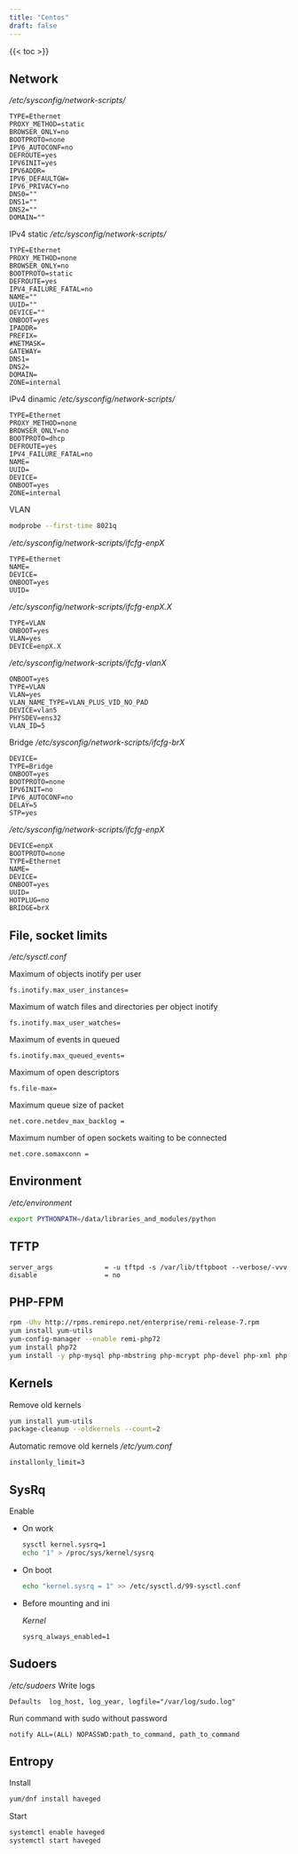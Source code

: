 ```yaml
---
title: "Centos"
draft: false
---
```


{{< toc >}}

## Network

_/etc/sysconfig/network-scripts/_

```text
TYPE=Ethernet
PROXY_METHOD=static
BROWSER_ONLY=no
BOOTPROTO=none
IPV6_AUTOCONF=no
DEFROUTE=yes
IPV6INIT=yes
IPV6ADDR=
IPV6_DEFAULTGW=
IPV6_PRIVACY=no
DNS0=""
DNS1=""
DNS2=""
DOMAIN=""
```

IPv4 static
_/etc/sysconfig/network-scripts/_

```text
TYPE=Ethernet
PROXY_METHOD=none
BROWSER_ONLY=no
BOOTPROTO=static
DEFROUTE=yes
IPV4_FAILURE_FATAL=no
NAME=""
UUID=""
DEVICE=""
ONBOOT=yes
IPADDR=
PREFIX=
#NETMASK=
GATEWAY=
DNS1=
DNS2=
DOMAIN=
ZONE=internal
```

IPv4 dinamic
_/etc/sysconfig/network-scripts/_

```text
TYPE=Ethernet
PROXY_METHOD=none
BROWSER_ONLY=no
BOOTPROTO=dhcp
DEFROUTE=yes
IPV4_FAILURE_FATAL=no
NAME=
UUID=
DEVICE=
ONBOOT=yes
ZONE=internal
```

VLAN

```bash
modprobe --first-time 8021q
```

_/etc/sysconfig/network-scripts/ifcfg-enpX_

```text
TYPE=Ethernet
NAME=
DEVICE=
ONBOOT=yes
UUID=
```

_/etc/sysconfig/network-scripts/ifcfg-enpX.X_

```text
TYPE=VLAN
ONBOOT=yes
VLAN=yes
DEVICE=enpX.X
```

_/etc/sysconfig/network-scripts/ifcfg-vlanX_

```text
ONBOOT=yes
TYPE=VLAN
VLAN=yes
VLAN_NAME_TYPE=VLAN_PLUS_VID_NO_PAD
DEVICE=vlan5
PHYSDEV=ens32
VLAN_ID=5
```

Bridge
_/etc/sysconfig/network-scripts/ifcfg-brX_

```text
DEVICE=
TYPE=Bridge
ONBOOT=yes
BOOTPROTO=none
IPV6INIT=no
IPV6_AUTOCONF=no
DELAY=5
STP=yes
```

_/etc/sysconfig/network-scripts/ifcfg-enpX_

```text
DEVICE=enpX
BOOTPROTO=none
TYPE=Ethernet
NAME=
DEVICE=
ONBOOT=yes
UUID=
HOTPLUG=no
BRIDGE=brX
```

## File, socket limits

_/etc/sysctl.conf_

Maximum of objects inotify per user

```text
fs.inotify.max_user_instances=
```

Maximum of watch files and directories per object inotify

```text
fs.inotify.max_user_watches=
```

Maximum of events in queued

```text
fs.inotify.max_queued_events=
```

Maximum of open descriptors

```text
fs.file-max=
```

Maximum queue size of packet

```text
net.core.netdev_max_backlog =
```

Maximum number of open sockets waiting to be connected

```text
net.core.somaxconn =
```

## Environment

_/etc/environment_

```bash
export PYTHONPATH=/data/libraries_and_modules/python
```

## TFTP

```text
server_args             = -u tftpd -s /var/lib/tftpboot --verbose/-vvv
disable                 = no
```

## PHP-FPM

```bash
rpm -Uhv http://rpms.remirepo.net/enterprise/remi-release-7.rpm
yum install yum-utils
yum-config-manager --enable remi-php72
yum install php72
yum install -y php-mysql php-mbstring php-mcrypt php-devel php-xml php-gd
```

## Kernels

Remove old kernels

```bash
yum install yum-utils
package-cleanup --oldkernels --count=2
```

Automatic remove old kernels
_/etc/yum.conf_

```text
installonly_limit=3
```

## SysRq

Enable

* On work

    ```bash
    sysctl kernel.sysrq=1
    echo "1" > /proc/sys/kernel/sysrq
    ```

* On boot

    ```bash
    echo "kernel.sysrq = 1" >> /etc/sysctl.d/99-sysctl.conf
    ```

* Before mounting and ini

    _Kernel_

    ```text
    sysrq_always_enabled=1
    ```

## Sudoers

_/etc/sudoers_
Write logs

```text
Defaults  log_host, log_year, logfile="/var/log/sudo.log"
```

Run command with sudo without password

```text
notify ALL=(ALL) NOPASSWD:path_to_command, path_to_command
```

## Entropy

Install

```bash
yum/dnf install haveged
```

Start

```bash
systemctl enable haveged
systemctl start haveged
```
